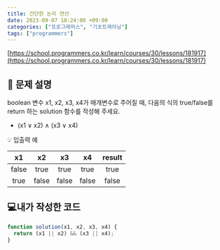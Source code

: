 ```yaml
---
title: 간단한 논리 연산
date: 2023-09-07 18:24:00 +09:00
categories: ["프로그래머스", "기초트레이닝"]
tags: ["programmers"]
---
```


[https://school.programmers.co.kr/learn/courses/30/lessons/181917](https://school.programmers.co.kr/learn/courses/30/lessons/181917)

## 📔 문제 설명

boolean 변수 x1, x2, x3, x4가 매개변수로 주어질 때, 다음의 식의 true/false를 return 하는 solution 함수를 작성해 주세요.

- (x1 ∨ x2) ∧ (x3 ∨ x4)

💡 입출력 예

|  x1   |  x2   |  x3   |  x4   | result |
| :---: | :---: | :---: | :---: | :----: |
| false | true  | true  | true  |  true  |
| true  | false | false | false | false  |

## 💻내가 작성한 코드

```js
function solution(x1, x2, x3, x4) {
  return (x1 || x2) && (x3 || x4);
}
```
